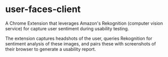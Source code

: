 # user-faces-client
A Chrome Extension that leverages Amazon's Rekognition (computer vision service) for capture user sentiment during usability testing.

The extension captures headshots of the user, queries Rekognition for sentiment analysis of these images, and pairs these with screenshots of their browser to generate a usability report.
